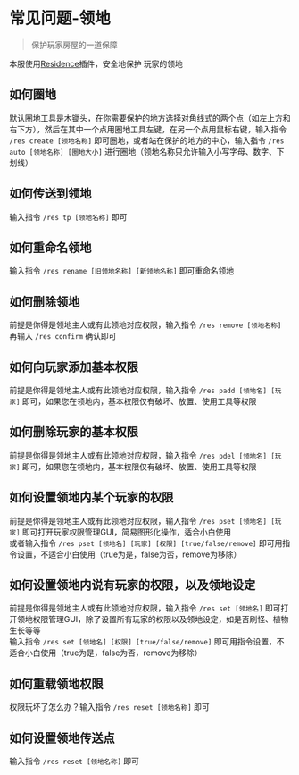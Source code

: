 # 常见问题-领地

> 保护玩家房屋的一道保障

本服使用[Residence](https://www.mcbbs.net/thread-631343-1-1.html)插件，安全地保护
玩家的领地

## 如何圈地
默认圈地工具是木锄头，在你需要保护的地方选择对角线式的两个点（如左上方和右下方），然后在其中一个点用圈地工具左键，在另一个点用鼠标右键，输入指令 `/res create [领地名称]` 即可圈地，或者站在保护的地方的中心，输入指令 `/res auto [领地名称] [圈地大小]` 进行圈地（领地名称只允许输入小写字母、数字、下划线）

## 如何传送到领地
输入指令 `/res tp [领地名称]` 即可

## 如何重命名领地
输入指令 `/res rename [旧领地名称] [新领地名称]` 即可重命名领地

## 如何删除领地
前提是你得是领地主人或有此领地对应权限，输入指令 `/res remove [领地名称]` 再输入 `/res confirm` 确认即可

## 如何向玩家添加基本权限
前提是你得是领地主人或有此领地对应权限，输入指令 `/res padd [领地名] [玩家]` 即可，如果您在领地内，基本权限仅有破坏、放置、使用工具等权限

## 如何删除玩家的基本权限
前提是你得是领地主人或有此领地对应权限，输入指令 `/res pdel [领地名] [玩家]` 即可，如果您在领地内，基本权限仅有破坏、放置、使用工具等权限

## 如何设置领地内某个玩家的权限
前提是你得是领地主人或有此领地对应权限，输入指令 `/res pset [领地名] [玩家]` 即可打开玩家权限管理GUI，简易图形化操作，适合小白使用\
或者输入指令 `/res pset [领地名] [玩家] [权限] [true/false/remove]` 即可用指令设置，不适合小白使用（true为是，false为否，remove为移除）

## 如何设置领地内说有玩家的权限，以及领地设定
前提是你得是领地主人或有此领地对应权限，输入指令 `/res set [领地名]` 即可打开领地权限管理GUI，除了设置所有玩家的权限以及领地设定，如是否刷怪、植物生长等等\
输入指令 `/res set [领地名] [权限] [true/false/remove]` 即可用指令设置，不适合小白使用（true为是，false为否，remove为移除）

## 如何重载领地权限
权限玩坏了怎么办？输入指令 `/res reset [领地名称]` 即可

## 如何设置领地传送点
输入指令 `/res reset [领地名称]` 即可

